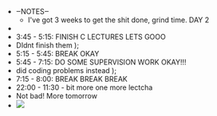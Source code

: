 - ‒NOTES‒ 
    - I've got 3 weeks to get the shit done, grind time. DAY 2
- 
- 3:45 - 5:15: FINISH C LECTURES LETS GOOO
- DIdnt finish them ); 
- 5:15 - 5:45: BREAK OKAY 
- 5:45 - 7:15: DO SOME SUPERVISION WORK OKAY!!!
- did coding problems instead ); 
- 7:15 - 8:00: BREAK BREAK BREAK
- 22:00 - 11:30 - bit more one more lectcha
- Not bad! More tomorrow
- ![](local:///home/mali/remnote/remnote-614c8a3b6997e6001643dfce/files/QaeCFnjgj7-GSPCoJ96dHZ3ySAKBKJEBih3DLKypArzgxloIhrVm5hd8CL4Pzl6kNMNz_oyEEzHp0mxcsiiSrxvwR-OF06mz920JAy0dEIRJrqadURXEuwMBG17vPIdX.png) 
